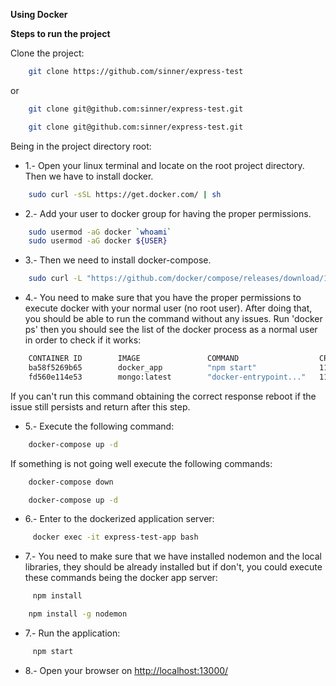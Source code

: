 **Using Docker**
 
**Steps to run the project**

Clone the project:

```sh
    git clone https://github.com/sinner/express-test
```

or

```sh
    git clone git@github.com:sinner/express-test.git
```

```sh
    git clone git@github.com:sinner/express-test.git
```

Being in the project directory root:

- 1.- Open your linux terminal and locate on the root project directory. Then we have to install docker.

```sh
    sudo curl -sSL https://get.docker.com/ | sh
```

- 2.- Add your user to docker group for having the proper permissions.

```sh
    sudo usermod -aG docker `whoami`
    sudo usermod -aG docker ${USER}
```

- 3.- Then we need to install docker-compose.

```sh
    sudo curl -L "https://github.com/docker/compose/releases/download/1.11.2/docker-compose-$(uname -s)-$(uname -m)" -o /usr/local/bin/docker-compose
```

- 4.- You need to make sure that you have the proper permissions to execute docker with your normal user (no root user). After doing that, you should be able to run the command without any issues. Run 'docker ps' then you should see the list of the docker process as a normal user in order to check if it works:

```sh 
    CONTAINER ID        IMAGE               COMMAND                  CREATED             STATUS                          PORTS                                  NAMES
    ba58f5269b65        docker_app          "npm start"              11 minutes ago      Up 11 minutes                                                          express-test-app
    fd560e114e53        mongo:latest        "docker-entrypoint..."   11 minutes ago      Up 11 minutes                   0.0.0.0:27017-27018->27017-27018/tcp   mongodb-test-app
```

If you can't run this command obtaining the correct response reboot if the issue still persists and return after this step. 

- 5.- Execute the following command:

```sh
    docker-compose up -d
```

If something is not going well execute the following commands:

```sh
    docker-compose down
```

```sh
    docker-compose up -d
```

- 6.- Enter to the dockerized application server:

```sh
     docker exec -it express-test-app bash
```

- 7.- You need to make sure that we have installed nodemon and the local libraries, they should be already installed but if don't, you could execute these commands being the docker app server: 

```sh
     npm install
```

```sh
    npm install -g nodemon
```

- 7.- Run the application:

```sh
     npm start
```

- 8.- Open your browser on [http://localhost:13000/](http://localhost:13000/)